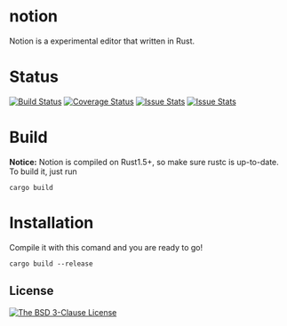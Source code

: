 notion
======
Notion is a experimental editor that written in Rust.

Status
======
[![Build Status](https://travis-ci.org/LeagueofWizard/notion.svg)](https://travis-ci.org/LeagueofWizard/notion)
[![Coverage Status](https://coveralls.io/repos/LeagueofWizard/notion/badge.svg?branch=master&service=github)](https://coveralls.io/github/LeagueofWizard/notion?branch=master)
[![Issue Stats](http://www.issuestats.com/github/LeagueofWizard/notion/badge/pr?style=flat)](http://www.issuestats.com/github/LeagueofWizard/notion)
[![Issue Stats](http://www.issuestats.com/github/LeagueofWizard/notion/badge/issue?style=flat)](http://www.issuestats.com/github/LeagueofWizard/notion)

Build
=====
**Notice:** Notion is compiled on Rust1.5+, so make sure rustc is up-to-date.
To build it, just run
```
cargo build
```

Installation
============
Compile it with this comand and you are ready to go!
```
cargo build --release
```

License
-------
[![The BSD 3-Clause License](https://img.shields.io/badge/license-BSD%203--Clause-blue.svg?style=flat-square)](https://opensource.org/licenses/BSD-3-Clause)

